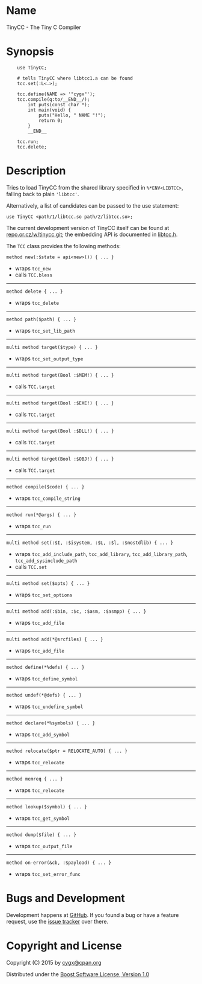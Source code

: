 # Name

TinyCC - The Tiny C Compiler

# Synopsis

```
    use TinyCC;

    # tells TinyCC where libtcc1.a can be found
    tcc.set(:L<.>);

    tcc.define(NAME => '"cygx"');
    tcc.compile(q:to/__END__/);
        int puts(const char *);
        int main(void) {
            puts("Hello, " NAME "!");
            return 0;
        }
        __END__

    tcc.run;
    tcc.delete;
```

# Description

Tries to load TinyCC from the shared library specified in `%*ENV<LIBTCC>`,
falling back to plain `'libtcc'`.

Alternatively, a list of candidates can be passed to the use statement:

    use TinyCC <path/1/libtcc.so path/2/libtcc.so>;

The current development version of TinyCC itself can be found at
[repo.or.cz/w/tinycc.git](http://repo.or.cz/w/tinycc.git); the embedding API
is documented in [libtcc.h](http://repo.or.cz/w/tinycc.git/blob/HEAD:/libtcc.h).

The `TCC` class provides the following methods:

    method new(:$state = api<new>()) { ... }

  * wraps `tcc_new`
  * calls `TCC.bless`

---

    method delete { ... }

  * wraps `tcc_delete`

---

    method path($path) { ... }

  * wraps `tcc_set_lib_path`

---

    multi method target($type) { ... }

  * wraps `tcc_set_output_type`

---

    multi method target(Bool :$MEM!) { ... }

  * calls `TCC.target`

---

    multi method target(Bool :$EXE!) { ... }

  * calls `TCC.target`

---

    multi method target(Bool :$DLL!) { ... }

  * calls `TCC.target`

---

    multi method target(Bool :$OBJ!) { ... }

  * calls `TCC.target`

---

    method compile($code) { ... }

  * wraps `tcc_compile_string`

---

    method run(*@args) { ... }

  * wraps `tcc_run`

---

    multi method set(:$I, :$isystem, :$L, :$l, :$nostdlib) { ... }

  * wraps `tcc_add_include_path`, `tcc_add_library`, `tcc_add_library_path`, `tcc_add_sysinclude_path`
  * calls `TCC.set`

---

    multi method set($opts) { ... }

  * wraps `tcc_set_options`

---

    multi method add(:$bin, :$c, :$asm, :$asmpp) { ... }

  * wraps `tcc_add_file`

---

    multi method add(*@srcfiles) { ... }

  * wraps `tcc_add_file`

---

    method define(*%defs) { ... }

  * wraps `tcc_define_symbol`

---

    method undef(*@defs) { ... }

  * wraps `tcc_undefine_symbol`

---

    method declare(*%symbols) { ... }

  * wraps `tcc_add_symbol`

---

    method relocate($ptr = RELOCATE_AUTO) { ... }

  * wraps `tcc_relocate`

---

    method memreq { ... }

  * wraps `tcc_relocate`

---

    method lookup($symbol) { ... }

  * wraps `tcc_get_symbol`

---

    method dump($file) { ... }

  * wraps `tcc_output_file`

---

    method on-error(&cb, :$payload) { ... }

  * wraps `tcc_set_error_func`


# Bugs and Development

Development happens at [GitHub](https://github.com/cygx/p6-tinycc). If you
found a bug or have a feature request, use the
[issue tracker](https://github.com/cygx/p6-tinycc/issues) over there.


# Copyright and License

Copyright (C) 2015 by <cygx@cpan.org>

Distributed under the
[Boost Software License, Version 1.0](http://www.boost.org/LICENSE_1_0.txt)
